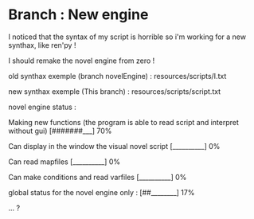 # Branch : New engine

I noticed that the syntax of my script is horrible so i'm working for a new synthax, like ren'py !

I should remake the novel engine from zero !


old synthax exemple (branch novelEngine) : resources/scripts/I.txt

new synthax exemple (This branch) : resources/scripts/script.txt

novel engine status : 

Making new functions (the program is able to read script and interpret without gui) 
[#######___] 70%

Can display in the window the visual novel script
[__________] 0%

Can read mapfiles 
[__________] 0%

Can make conditions and read varfiles
[__________] 0%

global status for the novel engine only : 
[##________] 17%

... ?
